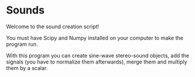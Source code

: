 # Sounds
Welcome to the sound creation script!

You must have Scipy and Numpy installed on your computer to make the program run.

With this program you can create sine-wave stereo-sound objects, add the signals (you have to normalize them afterwards), merge them and multiply them by a scalar. 
